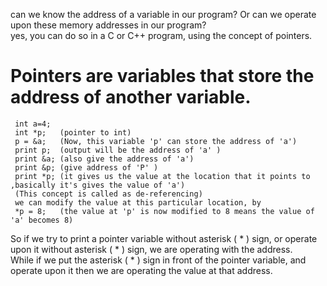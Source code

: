 can we know the address of a variable in our program? Or can we operate upon these memory addresses in our program?    
yes, you can do so in a C or C++ program, using the concept of pointers.       
# Pointers are variables that store the address of another variable.   
     int a=4;  
     int *p;   (pointer to int)   
     p = &a;   (Now, this variable 'p' can store the address of 'a') 
     print p;  (output will be the address of 'a' )  
     print &a; (also give the address of 'a')  
     print &p; (give address of 'P' )  
     print *p; (it gives us the value at the location that it points to ,basically it's gives the value of 'a')  
     (This concept is called as de-referencing)  
     we can modify the value at this particular location, by   
     *p = 8;   (the value at 'p' is now modified to 8 means the value of 'a' becomes 8)     
       
So if we try to print a pointer variable without asterisk ( * ) sign, or operate upon it without asterisk ( * ) sign, we are operating with the address.  
While if we put the asterisk ( * ) sign in front of the pointer variable, and operate upon it then we are operating the value at that address.   

     
     
     
     

